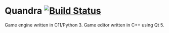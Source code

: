 # Quandra [![Build Status](https://travis-ci.org/dacracker/Quandra.svg?branch=master)](https://travis-ci.org/dacracker/Quandra)
Game engine written in C11/Python 3. Game editor written in C++ using Qt 5.
